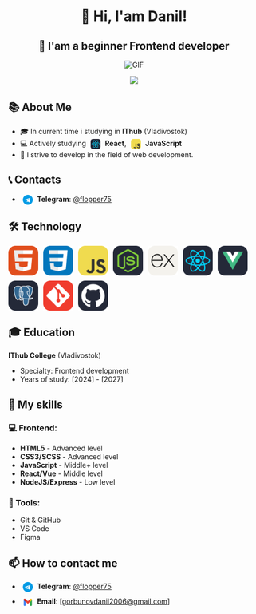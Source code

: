 <h1 align="center"> 👋 Hi, I'am Danil!</h1>
<h2 align="center">🚀 I'am a beginner Frontend developer</h2>

<div align="center">

![GIF](https://media1.giphy.com/media/v1.Y2lkPTc5MGI3NjExZGEyM3ozbjNhNmY5bjFuN2J1aXRteGZnYjU4NGF3d295dmY4N3p1YyZlcD12MV9pbnRlcm5hbF9naWZfYnlfaWQmY3Q9Zw/f4ztZcdm9Fi90vL4Zd/giphy.gif)

<img src='https://raw.githubusercontent.com/FilimonovAlexey/FilimonovAlexey/c0664da66a69bd189501da4b354af6a2ba9f5223/assets/github-snake.svg'></img>

</div>

## 📚 About Me

- 🎓 In current time i studying in **IThub** (Vladivostok)
- 💻 Actively studying <img src="image-3.png" width="20" style="vertical-align: middle; margin: 0 5px;"> **React**, <img src="image-2.png" width="20" style="vertical-align: middle; margin: 0 5px;"> **JavaScript**
- 🎯 I strive to develop in the field of web development.

## 📞 Contacts

- <img src="image-1.png" width="20" style="vertical-align: middle; margin: 0 5px;"> **Telegram**: [@flopper75](https://t.me/flopper75)

## 🛠 Technology

<div style="display: flex; flex-wrap: wrap; gap: 10px;">

<img src="image-5.png" width="60" height="60" alt="Tech 1">
<img src="image-6.png" width="60" height="60" alt="Tech 2">
<img src="image-7.png" width="60" height="60" alt="Tech 3">
<img src="image-8.png" width="60" height="60" alt="Tech 4">
<img src="image-9.png" width="60" height="60" alt="Tech 5">
<img src="image-10.png" width="60" height="60" alt="Tech 6">
<img src="image-11.png" width="60" height="60" alt="Tech 7">
<img src="image-12.png" width="60" height="60" alt="Tech 8">
<img src="image-13.png" width="60" height="60" alt="Tech 9">
<img src="image-14.png" width="60" height="60" alt="Tech 10">

</div>

## 🎓 Education

**IThub College** (Vladivostok)

- Specialty: Frontend development
- Years of study: [2024] - [2027]

## 🎨 My skills

### 💻 Frontend:

- **HTML5** - Advanced level
- **CSS3/SCSS** - Advanced level
- **JavaScript** - Middle+ level
- **React/Vue** - Middle level
- **NodeJS/Express** - Low level

### 🧰 Tools:

- Git & GitHub
- VS Code
- Figma

## 📫 How to contact me

- <img src="image-1.png" width="20" style="vertical-align: top; margin: 0 5px 10px;"> **Telegram**: [@flopper75](https://t.me/flopper75)
- <img src="image-20.png" width="20" style="vertical-align: top; margin: 0 5px;"> **Email**: [gorbunovdanil2006@gmail.com]
